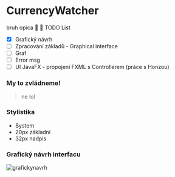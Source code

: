 # CurrencyWatcher
bruh opica 🦍 🦧
TODO List
- [x] Grafický návrh 
- [ ] Zpracování základů - Graphical interface
- [ ] Graf 
- [ ] Error msg
- [ ] UI JavaFX - propojení FXML s Controllerem (práce s Honzou)

### My to zvládneme!
> ne lol 

### Stylistika
- System
- 20px základní
- 32px nadpis

### Grafický návrh interfacu
![grafickynavrh](https://user-images.githubusercontent.com/90755599/153201963-237ceb3b-6ea4-47aa-80c5-3bfc353d9640.png)
